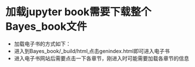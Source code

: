 # 加载jupyter book需要下载整个Bayes_book文件
- 加载电子书的方式如下：
- 进入到Bayes_book/_build/html,点击genindex.html即可进入电子书
- 进入电子书网站后需要点击一下各章节，刚进入时可能需要加载各章节的信息
